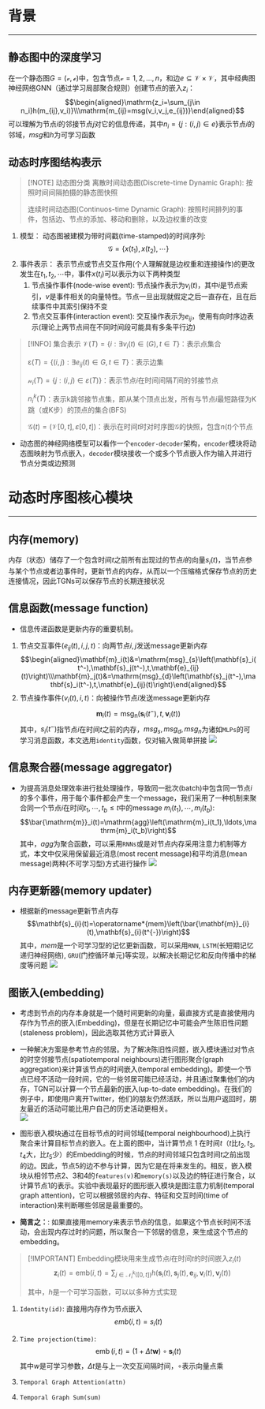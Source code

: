 # 背景
---
## 静态图中的深度学习
在一个静态图$G=(\mathcal{v}, \mathcal{e})$中，包含节点$\mathcal v=1,2,\dots,n$，和边$e\subseteq\mathcal{V}\times\mathcal{V}$，其中经典图神经网络GNN（通过学习局部聚合规则）创建节点的嵌入$z_{i}$：$$\begin{aligned}\mathrm{z_i=\sum_{j\in n_i}h(m_{ij},v_i)}\\\mathrm{m_{ij}=msg(v_i,v_j,e_{ij})}\end{aligned}$$可以理解为节点$i$的邻接节点$j$对它的信息传递，其中$n_{i}=\{j:(i, j)\in e\}$表示节点$i$的邻域，$msg$和$h$为可学习函数

## 动态时序图结构表示
> [!NOTE] 动态图分类
> 离散时间动态图(Discrete-time Dynamic Graph): 按照时间间隔拍摄的静态图快照
>
> 连续时间动态图(Continuos-time Dynamic Graph): 按照时间排列的事件，包括边、节点的添加、移动和删除，以及边权重的改变

1. 模型：
   动态图被建模为带时间戳(time-stamped)的时间序列: $$\mathcal G = \{x(t_{1}), x(t_{2}), \cdots\}$$
2. 事件表示：
   表示节点或节点交互作用(个人理解就是边权重和连接操作)的更改发生在$t_{1}, t_{2}, \cdots$中，事件$x(t_{i})$可以表示为以下两种类型
   1. 节点操作事件(node-wise event): 节点操作表示为$v_{i}(t)$，其中$i$是节点索引，$v$是事件相关的向量特性。节点一旦出现就假定之后一直存在，且在后续事件中其索引保持不变
   2. 节点交互事件(interaction event): 交互操作表示为$e_{ij}$，使用有向时序边表示(理论上两节点间在不同时间段可能具有多条平行边)

> [!INFO] 集合表示
> $\mathcal V(T) = \{i:\exists v_{i}(t)\in (G), t\in T\}$：表示点集合
>
> $\mathcal \varepsilon(T) = \{(i, j):\exists e_{ij}(t)\in G, t\in T\}$：表示边集
> 
> $\mathcal n_{i}(T)=\{j:(i, j)\in \varepsilon(T)\}$：表示节点$i$在时间间隔$T$间的邻接节点
> 
> $n_{i}^{k}(T)$：表示k跳邻接节点集，即从某个顶点出发，所有与节点$i$最短路径为K跳（或K步）的顶点的集合(BFS)
> 
> $\mathcal G(t)=(\mathcal V[0, t], \varepsilon[0, t])$：表示在时间$t$时对时序图$\mathcal G$的快照，包含$n(t)$个节点

- 动态图的神经网络模型可以看作一个`encoder-decoder`架构，`encoder`模块将动态图映射为节点嵌入，`decoder`模块接收一个或多个节点嵌入作为输入并进行节点分类或边预测

# 动态时序图核心模块
---

## 内存(memory)
内存（状态）储存了一个包含时间$t$之前所有出现过的节点$i$的向量$s_{i}(t)$，当节点参与某个节点或者边事件时，更新节点的内存，从而以一个压缩格式保存节点的历史连接情况，因此TGNs可以保存节点的长期连接状况

## 信息函数(message function)
- 信息传递函数是更新内存的重要机制。

1. 节点交互事件($e_{ij}(t),i, j, t)$：向两节点$i, j$发送message更新内存$$\begin{aligned}\mathbf{m}_i(t)&=\mathrm{msg}_{s}\left(\mathbf{s}_i(t^-),\mathbf{s}_j(t^-),t,\mathbf{e}_{ij}(t)\right)\\\mathbf{m}_j(t)&=\mathrm{msg}_{d}\left(\mathbf{s}_j(t^-),\mathbf{s}_i(t^-),t,\mathbf{e}_{ij}(t)\right)\end{aligned}$$
2. 节点操作事件($v_{i}(t), i, t$)：向被操作节点$i$发送message更新内存$$\mathbf{m}_{i}(t)=\mathrm{msg}_{\mathrm{n}}(\mathbf{s}_{i}(t^{-}),t,\mathbf{v}_{i}(t))$$其中，$s_{i}(t^{-})$指节点$i$在时间$t$之前的内存，$msg_{s},msg_{d},msg_{n}$为诸如`MLPs`的可学习消息函数，本文选用`identity`函数，仅对输入做简单拼接
![](Pasted%20image%2020240123213424.png)

## 信息聚合器(message aggregator)
- 为提高消息处理效率进行批处理操作，导致同一批次(batch)中包含同一节点$i$的多个事件，用于每个事件都会产生一个message，我们采用了一种机制来聚合同一个节点$i$在时间$t_{1},\cdots, t_{b}\leq t$中的message $m_{i}(t_{1}), \cdots, m_{i}(t_{b})$: $$\bar{\mathrm{m}}_i(t)=\mathrm{agg}\left(\mathrm{m}_i(t_1),\ldots,\mathrm{m}_i(t_b)\right)$$其中，$agg$为聚合函数，可以采用`RNNs`或是对节点内存采用注意力机制等方式，本文中仅采用保留最近消息(most recent message)和平均消息(mean message)两种(不可学习型)方式进行操作
![](Pasted%20image%2020240123215306.png)

## 内存更新器(memory updater)
- 根据新的message更新节点内存$$\mathbf{s}_{i}(t)=\operatorname*{mem}\left(\bar{\mathbf{m}}_{i}(t),\mathbf{s}_{i}(t^{-})\right)$$其中，$mem$是一个可学习型的记忆更新函数，可以采用`RNN`, `LSTM`(长短期记忆递归神经网络), `GRU`(门控循环单元)等实现，以解决长期记忆和反向传播中的梯度等问题
![](Pasted%20image%2020240123215326.png)

## 图嵌入(embedding)
- 考虑到节点的内存本身就是一个随时间更新的向量，最直接方式是直接使用内存作为节点的嵌入(Embedding)，但是在长期记忆中可能会产生陈旧性问题(staleness problem)，因此选取其他方式计算嵌入
- 一种解决方案是参考节点的邻居。为了解决陈旧性问题，嵌入模块通过对节点的时空邻接节点(spatiotemporal neighbours)进行图形聚合(graph aggregation)来计算该节点的时间嵌入(temporal embedding)。即使一个节点已经不活动一段时间，它的一些邻居可能已经活动，并且通过聚集他们的内存，TGN可以计算一个节点最新的嵌入(up-to-date embedding)。在我们的例子中，即使用户离开Twitter，他们的朋友仍然活跃，所以当用户返回时，朋友最近的活动可能比用户自己的历史活动更相关。  
![](Pasted%20image%2020240123220606.png)
- 图形嵌入模块通过在目标节点的时间邻域(temporal neighbourhood)上执行聚合来计算目标节点的嵌入。在上面的图中，当计算节点 1 在时间$t$（$t$比$t_{2},t_{3},t_{4}$大，比$t_{5}$少）的Embedding的时候，节点的时间邻域只包含时间$t$之前出现的边。因此，节点5的边不参与计算，因为它是在将来发生的。相反，嵌入模块从相邻节点2、3和4的`features(v)`和`memory(s)`以及边的特征进行聚合，以计算节点1的表示。实验中表现最好的图形嵌入模块是图注意力机制(temporal graph attention)，它可以根据邻居的内存、特征和交互时间(time of interaction)来判断哪些邻居是最重要的。  

- **简言之：**: 如果直接用memory来表示节点的信息，如果这个节点长时间不活动，会出现内存过时的问题，所以聚合一下邻居的信息，来生成这个节点的embedding。

> [!IMPORTANT] Embedding模块用来生成节点$i$在时间$t$的时间嵌入$z_{i}(t)$
> $$\mathbf{z}_i(t)=\mathrm{emb}(i,t)=\sum_{j\in\mathcal{N}_i^k([0,t])}h\left(\mathbf{s}_i(t),\mathbf{s}_j(t),\mathbf{e}_{ij},\mathbf{v}_i(t),\mathbf{v}_j(t)\right)$$
> 
> 其中，$h$是一个可学习函数，可以以多种方式实现

1. `Identity(id)`: 直接用内存作为节点嵌入$$emb(i, t)=s_{i}(t)$$
2. `Time projection(time)`: $$\operatorname{emb}(i,t)=(1+\Delta t\mathbf{w})\circ\mathbf{s}_i(t)$$其中$w$是可学习参数，$\Delta t$是与上一次交互间隔时间，$\circ$表示向量点乘
3. `Temporal Graph Attention(attn)`
   
4. `Temporal Graph Sum(sum)`
   